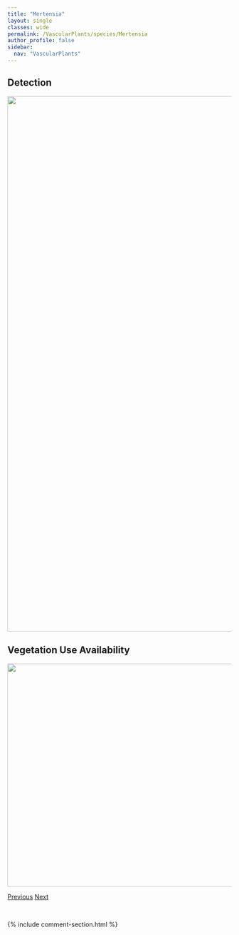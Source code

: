 ```yaml
---
title: "Mertensia"
layout: single
classes: wide
permalink: /VascularPlants/species/Mertensia
author_profile: false
sidebar:
  nav: "VascularPlants"
---
```


<h2>Detection</h2>

<a href="https://drive.google.com/uc?export=view&id=1eK2R1F-9RleuCA6yTcsivXiPZXmn6elb">
<img src="https://drive.google.com/uc?export=view&id=1eK2R1F-9RleuCA6yTcsivXiPZXmn6elb" height = "1200" width = "800">
</a>


<h2>Vegetation Use Availability</h2>

<a href="https://drive.google.com/uc?export=view&id=1inSFOxOcjENUXy7OK1nTlUAzsV-uDSRC">
<img src="https://drive.google.com/uc?export=view&id=1inSFOxOcjENUXy7OK1nTlUAzsV-uDSRC" height = "500" width = "1000">
</a>


<a href="/DevelopmentWebsite/VascularPlants/species/MenziesiaFerruginea" class="pagination--pager" title="Menziesia ferruginea">Previous</a> <a href="/DevelopmentWebsite/VascularPlants/species/MertensiaPaniculata" class="pagination--pager" title="Tall Lungwort">Next</a>

<p>&nbsp;</p>

{% include comment-section.html %}
